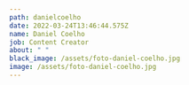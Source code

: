 ```yaml
---
path: danielcoelho
date: 2022-03-24T13:46:44.575Z
name: Daniel Coelho
job: Content Creator
about: " "
black_image: /assets/foto-daniel-coelho.jpg
image: /assets/foto-daniel-coelho.jpg
---
```

